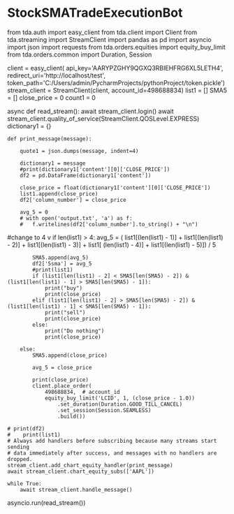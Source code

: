 # StockSMATradeExecutionBot

from tda.auth import easy_client
from tda.client import Client
from tda.streaming import StreamClient
import pandas as pd
import asyncio
import json
import requests
from tda.orders.equities import equity_buy_limit
from tda.orders.common import Duration, Session

client = easy_client(
    api_key='AARYPZGHY9QGXQ3RBIEHFRG6XL5LETH4',
    redirect_uri='http://localhost/test',
    token_path='C:/Users/admin/PycharmProjects/pythonProject/token.pickle')
stream_client = StreamClient(client, account_id=498688834)
list1 = []
SMA5 = []
close_price = 0
count1 = 0


async def read_stream():
    await stream_client.login()
    await stream_client.quality_of_service(StreamClient.QOSLevel.EXPRESS)
    dictionary1 = {}

    def print_message(message):

        quote1 = json.dumps(message, indent=4)

        dictionary1 = message
        #print(dictionary1['content'][0]['CLOSE_PRICE'])
        df2 = pd.DataFrame(dictionary1['content'])

        close_price = float(dictionary1['content'][0]['CLOSE_PRICE'])
        list1.append(close_price)
        df2['column_number'] = close_price

        avg_5 = 0
        # with open('output.txt', 'a') as f:
        #   f.writelines(df2['column_number'].to_string() + "\n")
#change to 4 v
        if len(list1) > 4:
            avg_5 = ( list1[(len(list1) - 1)] + list1[(len(list1) - 2)] + list1[(len(list1) - 3)] + list1[
                (len(list1) - 4)] + list1[(len(list1) - 5)]) / 5

            SMA5.append(avg_5)
            df2['5sma'] = avg_5
            #print(list1)
            if (list1[len(list1) - 2] < SMA5[len(SMA5) - 2]) & (list1[len(list1) - 1] > SMA5[len(SMA5) - 1]):
                print("buy")
                print(close_price)
            elif (list1[len(list1) - 2] > SMA5[len(SMA5) - 2]) & (list1[len(list1) - 1] < SMA5[len(SMA5) - 1]):
                print("sell")
                print(close_price)
            else:
                print("Do nothing")
                print(close_price)

        else:
            SMA5.append(close_price)

            avg_5 = close_price

            print(close_price)
            client.place_order(
                498688834,  # account_id
                equity_buy_limit('LCID', 1, (close_price - 1.0))
                    .set_duration(Duration.GOOD_TILL_CANCEL)
                    .set_session(Session.SEAMLESS)
                    .build())

    # print(df2)
    #    print(list1)
    # Always add handlers before subscribing because many streams start sending
    # data immediately after success, and messages with no handlers are dropped.
    stream_client.add_chart_equity_handler(print_message)
    await stream_client.chart_equity_subs(['AAPL'])

    while True:
        await stream_client.handle_message()


asyncio.run(read_stream())
